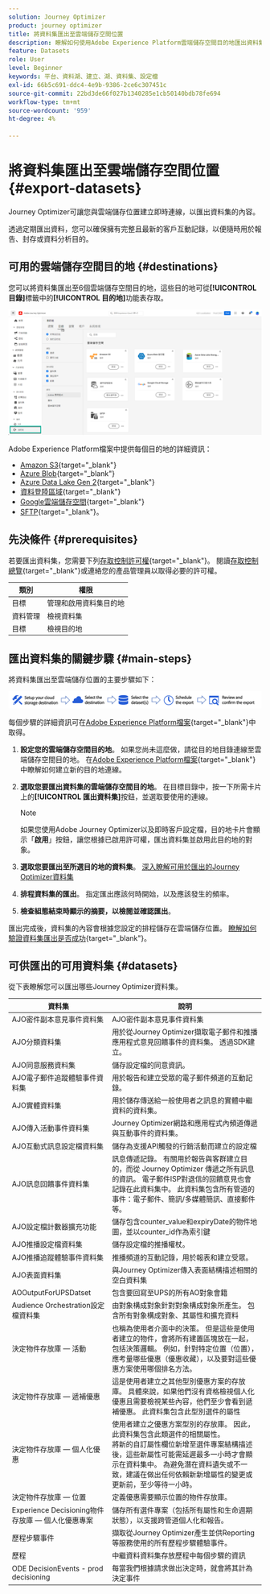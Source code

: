 ```yaml
---
solution: Journey Optimizer
product: journey optimizer
title: 將資料集匯出至雲端儲存空間位置
description: 瞭解如何使用Adobe Experience Platform雲端儲存空間目的地匯出資料集。
feature: Datasets
role: User
level: Beginner
keywords: 平台、資料湖、建立、湖、資料集、設定檔
exl-id: 66b5c691-ddc4-4e9b-9386-2ce6c307451c
source-git-commit: 22bd3de66f027b1340285e1cb50140bdb78fe694
workflow-type: tm+mt
source-wordcount: '959'
ht-degree: 4%

---
```


# 將資料集匯出至雲端儲存空間位置 {#export-datasets}

Journey Optimizer可讓您與雲端儲存位置建立即時連線，以匯出資料集的內容。

透過定期匯出資料，您可以確保擁有完整且最新的客戶互動記錄，以便隨時用於報告、封存或資料分析目的。

## 可用的雲端儲存空間目的地 {#destinations}

您可以將資料集匯出至6個雲端儲存空間目的地，這些目的地可從&#x200B;**[!UICONTROL 目錄]**&#x200B;標籤中的&#x200B;**[!UICONTROL 目的地]**&#x200B;功能表存取。

![](assets/dataset-export-setup.png)

Adobe Experience Platform檔案中提供每個目的地的詳細資訊：

* [Amazon S3](https://experienceleague.adobe.com/docs/experience-platform/destinations/catalog/cloud-storage/amazon-s3.html){target="_blank"}
* [Azure Blob](https://experienceleague.adobe.com/docs/experience-platform/destinations/catalog/cloud-storage/azure-blob.html){target="_blank"}
* [Azure Data Lake Gen 2](https://experienceleague.adobe.com/docs/experience-platform/destinations/catalog/cloud-storage/adls-gen2.html){target="_blank"}
* [資料登陸區域](https://experienceleague.adobe.com/docs/experience-platform/destinations/catalog/cloud-storage/data-landing-zone.html){target="_blank"}
* [Google雲端儲存空間](https://experienceleague.adobe.com/docs/experience-platform/destinations/catalog/cloud-storage/google-cloud-storage.html){target="_blank"}
* [SFTP](https://experienceleague.adobe.com/docs/experience-platform/destinations/catalog/cloud-storage/sftp.html){target="_blank"}。


## 先決條件 {#prerequisites}

若要匯出資料集，您需要下列[存取控制許可權](https://experienceleague.adobe.com/docs/experience-platform/access-control/home.html#permissions){target="_blank"}。 閱讀[存取控制總覽](https://experienceleague.adobe.com/docs/experience-platform/access-control/ui/overview.html){target="_blank"}或連絡您的產品管理員以取得必要的許可權。

| 類別 | 權限 |
|--|--|
| 目標 | 管理和啟用資料集目的地 |
| 資料管理 | 檢視資料集 |
| 目標 | 檢視目的地 |

## 匯出資料集的關鍵步驟 {#main-steps}

將資料集匯出至雲端儲存位置的主要步驟如下：

![](assets/dataset-export-process.png)

每個步驟的詳細資訊可在[Adobe Experience Platform檔案](https://experienceleague.adobe.com/docs/experience-platform/destinations/ui/activate/export-datasets.html){target="_blank"}中取得。

1. **設定您的雲端儲存空間目的地**。 如果您尚未這麼做，請從目的地目錄連線至雲端儲存空間目的地。 在[Adobe Experience Platform檔案](https://experienceleague.adobe.com/docs/experience-platform/destinations/ui/connect-destination.html#setup){target="_blank"}中瞭解如何建立新的目的地連線。

   <!--![](assets/dataset-export-setup.png)-->

1. **選取您要匯出資料集的雲端儲存空間目的地**。 在目標目錄中，按一下所需卡片上的&#x200B;**[!UICONTROL 匯出資料集]**&#x200B;按鈕，並選取要使用的連線。

   <!--![](assets/dataset-export-destination.png)-->

   >[!NOTE]
   >
   >如果您使用Adobe Journey Optimizer以及即時客戶設定檔，目的地卡片會顯示「**啟用**」按鈕，讓您根據已啟用許可權，匯出資料集並啟用此目的地的對象。

1. **選取您要匯出至所選目的地的資料集**。 [深入瞭解可用於匯出的Journey Optimizer資料集](#datasets)

   <!--![](assets/dataset-export-dataset-selection.png)-->

1. **排程資料集的匯出**。 指定匯出應該何時開始，以及應該發生的頻率。

   <!--![](assets/dataset-export-schedule.png)-->

1. **檢查組態結束時顯示的摘要，以檢閱並確認匯出**。

   <!--![](assets/dataset-export-review.png)-->

匯出完成後，資料集的內容會根據您設定的排程儲存在雲端儲存位置。 [瞭解如何驗證資料集匯出是否成功](https://experienceleague.adobe.com/docs/experience-platform/destinations/ui/activate/export-datasets.html#verify){target="_blank"}。

## 可供匯出的可用資料集 {#datasets}

從下表瞭解您可以匯出哪些Journey Optimizer資料集。

| 資料集 | 說明 |
| ------- | ------- | 
| AJO密件副本意見事件資料集 | AJO密件副本意見事件資料集 |
| AJO分類資料集 | 用於從Journey Optimizer擷取電子郵件和推播應用程式意見回饋事件的資料集。 透過SDK建立。 |
| AJO同意服務資料集 | 儲存設定檔的同意資訊。 |
| AJO電子郵件追蹤體驗事件資料集 | 用於報告和建立受眾的電子郵件頻道的互動記錄。  |
| AJO實體資料集 | 用於儲存傳送給一般使用者之訊息的實體中繼資料的資料集。  |
| AJO傳入活動事件資料集 | Journey Optimizer網路和應用程式內頻道傳遞與互動事件的資料集。 |
| AJO互動式訊息設定檔資料集 | 儲存為支援API觸發的行銷活動而建立的設定檔 |
| AJO訊息回饋事件資料集 | 訊息傳遞記錄。 有關用於報告與客群建立目的，而從 Journey Optimizer 傳遞之所有訊息的資訊。 電子郵件ISP對退信的回饋意見也會記錄在此資料集中。 此資料集包含所有管道的事件：電子郵件、簡訊/多媒體簡訊、直接郵件等。 |
| AJO設定檔計數器擴充功能 | 儲存包含counter_value和expiryDate的物件地圖，並以counter_id作為索引鍵 |
| AJO推播設定檔資料集 | 儲存設定檔的推播權杖。 |
| AJO推播追蹤體驗事件資料集 | 推播頻道的互動記錄，用於報表和建立受眾。  |
| AJO表面資料集 | 與Journey Optimizer傳入表面結構描述相關的空白資料集 |
| AOOutputForUPSDatset | 包含要回寫至UPS的所有AO對象會籍 |
| Audience Orchestration設定檔資料集 | 由對象構成對象針對對象構成對象所產生。 包含所有對象構成對象、其屬性和擴充資料 |
| 決定物件存放庫 — 活動 | 也稱為使用者介面中的決策。 但是這些是使用者建立的物件，會將所有建置區塊放在一起，包括決策邏輯。 例如，針對特定位置（位置），應考量哪些優惠（優惠收藏），以及要對這些優惠方案使用哪個排名方法。 |
| 決定物件存放庫 — 遞補優惠 | 這是使用者建立之其他型別優惠方案的存放庫。 具體來說，如果他們沒有資格檢視個人化優惠且需要檢視某些內容，他們至少會看到遞補優惠。 此資料集包含此型別選件的屬性 |
| 決定物件存放庫 — 個人化優惠 | 使用者建立之優惠方案型別的存放庫。 因此，此資料集包含此類選件的相關屬性。</br>將新的自訂屬性欄位新增至選件專案結構描述後，這些新屬性可能需延遲最多一小時才會顯示在資料集中。 為避免潛在資料遺失或不一致，建議在做出任何依賴新新增屬性的變更或更新前，至少等待一小時。 |
| 決定物件存放庫 — 位置 | 定義優惠需要顯示位置的物件存放庫。 |
| Experience Decisioning物件存放庫 — 個人化優惠專案 | 儲存所有選件專案（包括所有屬性和生命週期狀態），以支援跨管道個人化和報告。 |
| 歷程步驟事件 | 擷取從Journey Optimizer產生並供Reporting等服務使用的所有歷程步驟體驗事件。 |
| 歷程 | 中繼資料資料集存放歷程中每個步驟的資訊 |
| ODE DecisionEvents - prod decisioning | 每當我們根據請求做出決定時，就會將其計為決定事件 |